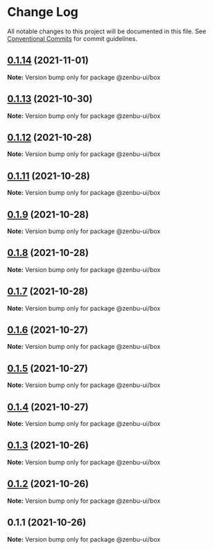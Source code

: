# Change Log

All notable changes to this project will be documented in this file.
See [Conventional Commits](https://conventionalcommits.org) for commit guidelines.

## [0.1.14](https://github.com/KodepandaID/zenbu-ui/compare/@zenbu-ui/box@0.1.13...@zenbu-ui/box@0.1.14) (2021-11-01)

**Note:** Version bump only for package @zenbu-ui/box





## [0.1.13](https://github.com/KodepandaID/zenbu-ui/compare/@zenbu-ui/box@0.1.12...@zenbu-ui/box@0.1.13) (2021-10-30)

**Note:** Version bump only for package @zenbu-ui/box





## [0.1.12](https://github.com/KodepandaID/zenbu-ui/compare/@zenbu-ui/box@0.1.9...@zenbu-ui/box@0.1.12) (2021-10-28)

**Note:** Version bump only for package @zenbu-ui/box





## [0.1.11](https://github.com/KodepandaID/zenbu-ui/compare/@zenbu-ui/box@0.1.9...@zenbu-ui/box@0.1.11) (2021-10-28)

**Note:** Version bump only for package @zenbu-ui/box





## [0.1.9](https://github.com/KodepandaID/zenbu-ui/compare/@zenbu-ui/box@0.1.8...@zenbu-ui/box@0.1.9) (2021-10-28)

**Note:** Version bump only for package @zenbu-ui/box





## [0.1.8](https://github.com/KodepandaID/zenbu-ui/compare/@zenbu-ui/box@0.1.7...@zenbu-ui/box@0.1.8) (2021-10-28)

**Note:** Version bump only for package @zenbu-ui/box





## [0.1.7](https://github.com/KodepandaID/zenbu-ui/compare/@zenbu-ui/box@0.1.6...@zenbu-ui/box@0.1.7) (2021-10-28)

**Note:** Version bump only for package @zenbu-ui/box





## [0.1.6](https://github.com/KodepandaID/zenbu-ui/compare/@zenbu-ui/box@0.1.5...@zenbu-ui/box@0.1.6) (2021-10-27)

**Note:** Version bump only for package @zenbu-ui/box





## [0.1.5](https://github.com/KodepandaID/zenbu-ui/compare/@zenbu-ui/box@0.1.4...@zenbu-ui/box@0.1.5) (2021-10-27)

**Note:** Version bump only for package @zenbu-ui/box





## [0.1.4](https://github.com/KodepandaID/zenbu-ui/compare/@zenbu-ui/box@0.1.3...@zenbu-ui/box@0.1.4) (2021-10-27)

**Note:** Version bump only for package @zenbu-ui/box





## [0.1.3](https://github.com/KodepandaID/zenbu-ui/compare/@zenbu-ui/box@0.1.2...@zenbu-ui/box@0.1.3) (2021-10-26)

**Note:** Version bump only for package @zenbu-ui/box





## [0.1.2](https://github.com/KodepandaID/zenbu-ui/compare/@zenbu-ui/box@0.1.1...@zenbu-ui/box@0.1.2) (2021-10-26)

**Note:** Version bump only for package @zenbu-ui/box





## 0.1.1 (2021-10-26)

**Note:** Version bump only for package @zenbu-ui/box
